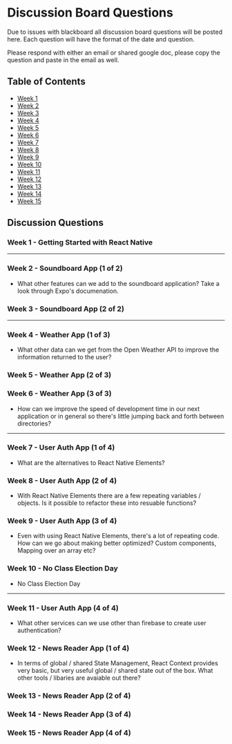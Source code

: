 # Discussion Board Questions

Due to issues with blackboard all discussion board questions will be posted here. Each question will have the format of the date and question.

Please respond with either an email or shared google doc, please copy the question and paste in the email as well.

## Table of Contents
- [Week 1](#week1)
- [Week 2](#week2)
- [Week 3](#week3)
- [Week 4](#week4)
- [Week 5](#week5)
- [Week 6](#week6)
- [Week 7](#week7)
- [Week 8](#week8)
- [Week 9](#week9)
- [Week 10](#week10)
- [Week 11](#week11)
- [Week 12](#week12)
- [Week 13](#week13)
- [Week 14](#week14)
- [Week 15](#week15)

## Discussion Questions

### Week 1 - Getting Started with React Native <a name="Week1"></a>
---
### Week 2 - Soundboard App (1 of 2) <a name="Week2"></a>

- What other features can we add to the soundboard application? Take a look through Expo's documenation.

### Week 3 - Soundboard App (2 of 2) <a name="Week3"></a>
---
### Week 4 - Weather App (1 of 3) <a name="Week4"></a>

- What other data can we get from the Open Weather API to improve the information returned to the user?

### Week 5 - Weather App (2 of 3) <a name="Week5"></a>

### Week 6 - Weather App (3 of 3) <a name="Week6"></a>

- How can we improve the speed of development time in our next application or in general so there's little jumping back and forth between directories?

---
### Week 7 - User Auth App (1 of 4) <a name="Week7"></a>

- What are the alternatives to React Native Elements?

### Week 8 - User Auth App (2 of 4) <a name="Week8"></a>

- With React Native Elements there are a few repeating variables / objects. Is it possible to refactor these into resuable functions?

### Week 9 - User Auth App (3 of 4) <a name="Week9"></a>

- Even with using React Native Elements, there's a lot of repeating code. How can we go about making better optimized? Custom components, Mapping over an array etc?

### Week 10 - No Class Election Day

- No Class Election Day

---
### Week 11 - User Auth App (4 of 4) <a name="Week10"></a>

- What other services can we use other than firebase to create user authentication?

### Week 12 - News Reader App (1 of 4) <a name="Week12"></a>

- In terms of global / shared State Management, React Context provides very basic, but very useful global / shared state out of the box. What other tools / libaries are avaiable out there?

### Week 13 - News Reader App (2 of 4) <a name="Week13"></a>
### Week 14 - News Reader App (3 of 4) <a name="Week14"></a>
### Week 15 - News Reader App (4 of 4) <a name="Week15"></a>

